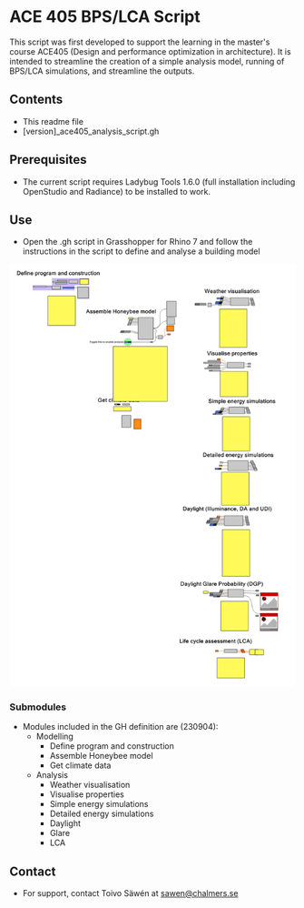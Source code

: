 # ACE 405 BPS/LCA Script

This script was first developed to support the learning in the master's course ACE405 (Design and performance optimization in architecture). It is intended to streamline the creation of a simple analysis model, running of BPS/LCA simulations, and streamline the outputs.

## Contents

* This readme file
* [version]_ace405_analysis_script.gh

## Prerequisites

* The current script requires Ladybug Tools 1.6.0 (full installation including OpenStudio and Radiance) to be installed to work.

## Use

* Open the .gh script in Grasshopper for Rhino 7 and follow the instructions in the script to define and analyse a building model

![Overview of script](img/screenshot.png)

### Submodules

* Modules included in the GH definition are (230904):
    * Modelling
        * Define program and construction
        * Assemble Honeybee model
        * Get climate data
    * Analysis
        * Weather visualisation
        * Visualise properties
        * Simple energy simulations
        * Detailed energy simulations
        * Daylight
        * Glare
        * LCA


## Contact

* For support, contact Toivo Säwén at sawen@chalmers.se